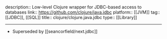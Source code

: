 description:: Low-level Clojure wrapper for JDBC-based access to databases
link:: https://github.com/clojure/java.jdbc
platform:: [[JVM]]
tag:: [[JDBC]], [[SQL]]
title:: clojure/clojure.java.jdbc
type:: [[Library]]

- ---
- Superseded by [[seancorfield/next.jdbc]]